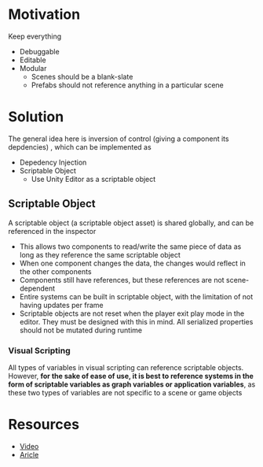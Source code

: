 # Motivation

Keep everything

- Debuggable
- Editable
- Modular
  - Scenes should be a blank-slate
  - Prefabs should not reference anything in a particular scene

# Solution

The general idea here is inversion of control (giving a component its
depdencies) , which can be implemented as

- Depedency Injection
- Scriptable Object
  - Use Unity Editor as a scriptable object

## Scriptable Object

A scriptable object (a scriptable object asset) is shared globally, and can be
referenced in the inspector

- This allows two components to read/write the same piece of data as long as
  they reference the same scriptable object
- When one component changes the data, the changes would reflect in the other
  components
- Components still have references, but these references are not scene-dependent
- Entire systems can be built in scriptable object, with the limitation of not
  having updates per frame
- Scriptable objects are not reset when the player exit play mode in the editor.
  They must be designed with this in mind. All serialized properties should not
  be mutated during runtime

### Visual Scripting

All types of variables in visual scripting can reference scriptable objects.
However, **for the sake of ease of use, it is best to reference systems in the
form of scriptable variables as graph variables or application variables**, as
these two types of variables are not specific to a scene or game objects

# Resources

- [Video](https://www.youtube.com/watch?v=raQ3iHhE_Kk)
- [Aricle](https://unity.com/how-to/architect-game-code-scriptable-objects)
